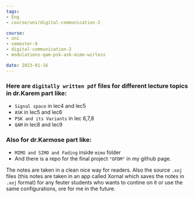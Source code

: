 ```yaml
---
tags:
- Eng
- course/uni/digital-communication-2

course:
- uni
- semester-9
- digital-communication-2
- modulations-qam-psk-ask-mimo-wirless

date: 2023-01-16
---
```


### Here are `digitally written pdf` files for different lecture topics in dr.Karem part like:
- `Signal space` in lec4 and lec5
- `ASK` in lec5 and lec6 
- `PSK and its Variants` in lec 6,7,8
- `QAM` in lec8 and lec9


### Also for dr.Karmose part like: 
- `MIMO and SIMO and Fading` inside `mimo` folder
- And there is a repo for the final project `"OFDM"` in my github page.

The notes are taken in a clean nice way for readers.
Also the source `.xoj` files (this notes are taken in an app called Xornal which saves the notes in `.xoj` format) for any feuter students who wants to contine on it or use the same configurations, ore for me in the future.
